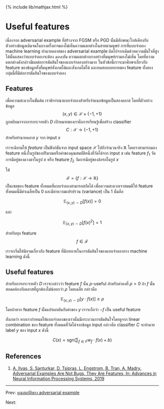{% include lib/mathjax.html %}
# Useful features

เนื่องจาก adversarial example ที่สร้างจาก FGSM หรือ PGD นั้นมีลักษณะใกล้เคียงกับตัวอย่างข้อมูลเดิมจนในบางครั้งอาจมองไม่เห็นความแตกต่างในสายตามนุษย์ การที่แบบจำลอง machine learning ทำนายคลาสของ adversarial example ผิดไปจากเดิมด้วยความมั่นใจที่สูงได้นั้นแสดงว่าแบบจำลองจะต้อง
_มองเห็น_ ความแตกต่างบางอย่างที่มนุษย์เรามองไม่เห็น โดยที่ความแตกต่างดังกล่าวมีผลต่อการตัดสินใจของแบบจำลองอย่างมาก ในหัวข้อนี้เราจะมาศึกษาเกี่ยวกับ feature
ของข้อมูลทั้งที่มนุษย์สังเกตได้และสังเกตไม่ได้ และทดสอบบทบาทของ feature
ทั้งสองกลุ่มนี้ที่มีต่อการตัดสินใจของแบบจำลอง

## Features
เพื่อความสะดวกในขั้นต้น เราพิจารณาแบบจำลองสำหรับจำแนกข้อมูลเป็นสองคลาส โดยที่ตัวอย่างข้อมูล
$$(x, y)\in \mathcal{X} \times\{-1, +1\}$$ ถูกหยิบมาจากการกระจายตัว $D$ เป้าหมายของเราคือการเรียนรู้เพื่อสร้าง
classifier $$C:\mathcal{X}\to\{-1, +1\}$$ สำหรับทำนายคลาส $y$ จาก input $x$

เราจะนิยามให้ _feature_ เป็นฟังก์ชันจาก input space $\mathcal{X}$ ไปยังจำนวนจริง $\mathbb{R}$
โดยเราสามารถมอง feature หนึ่งในรูปของปริมาณหรือค่าของคุณสมบัติหนึ่งที่วัดได้จาก input $x$ เช่น
feature $f_1$ วัดการมีอยู่ของดวงตาในรูป $x$ หรือ feature $f_2$ วัดการมีอยู่ของล้อรถในรูป $x$

ให้ $$\mathcal{F}=\{f:\mathcal{X}\to \mathbb{R}\}$$ เป็นเซตของ feature ทั้งหมดที่แบบจำลองสามารถสกัดได้ เพื่อความสะดวกเราสมมติให้ feature ทั้งหมดนี้มีค่าเฉลี่ยเป็น 0 และมีค่าความแปรปรวน (variance) เป็น 1
นั่นคือ

$$
\mathbb{E}_{(x,y)\sim D}[f(x)] = 0
$$  

และ

$$
\mathbb{E}_{(x,y)\sim D}[f(x)^2]=1
$$

สำหรับทุก feature $$f\in \mathcal{F}$$

เราจะเริ่มให้นิยามเกี่ยวกับ feature ที่มีบทบาทในการตัดสินใจของแบบจำลองทาง machine learning ดังนี้

## Useful features
สำหรับการกระจายตัว $D$ เราจะกล่าวว่า feature $f$ นั้น $\rho$-useful สำหรับค่าคงที่ $\rho>0$
ถ้า $f$ นั้นสอดคล้องกับคลาสที่ถูกต้องไม่น้อยกว่า $\rho$ โดยเฉลี่ย กล่าวคือ

$$
\mathbb{E}_{(x,y)\sim D}[y\cdot f(x)]\geq\rho
$$

โดยถ้าหาก feature $f$ นั้นแปรผกผันกับค่าของ $y$ เราจะถือว่า $-f$ เป็น useful feature

สังเกตว่า หากเรากำหนดให้แบบจำลองของเรานั้นมีกระบวนการตัดสินใจโดยดูจาก linear combination
ของ feature ทั้งหมดที่วัดได้จากข้อมูล input กล่าวคือ classifier $C$ จะทำนาย label $y$ ของ
input $x$ ดังนี้

$$
C(x) = \text{sgn}\left(\sum_{f\in F}w_f\cdot f(x) + b\right)
$$



## References

1. [A. Ilyas, S. Santurkar, D. Tsipras, L. Engstrom, B. Tran, A. Madry. Adversarial Examples Are Not Bugs, They Are Features, In: Advances in Neural Information Processing Systems, 2019](https://arxiv.org/abs/1905.02175)

---
Prev: [คุณสมบัติของ adversarial example](https://vacharapat.github.io/Adversarial-Machine-Learning/docs/feat1)

Next:
